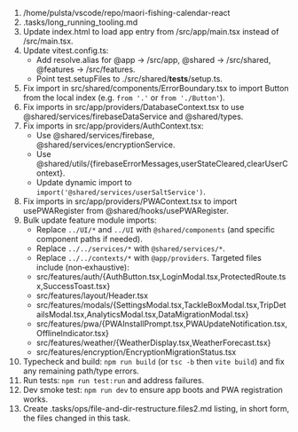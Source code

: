 1) /home/pulsta/vscode/repo/maori-fishing-calendar-react
2) .tasks/long_running_tooling.md
3) Update index.html to load app entry from /src/app/main.tsx instead of /src/main.tsx.
4) Update vitest.config.ts:
   - Add resolve.alias for @app → /src/app, @shared → /src/shared, @features → /src/features.
   - Point test.setupFiles to ./src/shared/__tests__/setup.ts.
5) Fix import in src/shared/components/ErrorBoundary.tsx to import Button from the local index (e.g. `from '.'` or `from './Button'`).
6) Fix imports in src/app/providers/DatabaseContext.tsx to use @shared/services/firebaseDataService and @shared/types.
7) Fix imports in src/app/providers/AuthContext.tsx:
   - Use @shared/services/firebase, @shared/services/encryptionService.
   - Use @shared/utils/{firebaseErrorMessages,userStateCleared,clearUserContext}.
   - Update dynamic import to `import('@shared/services/userSaltService')`.
8) Fix imports in src/app/providers/PWAContext.tsx to import usePWARegister from @shared/hooks/usePWARegister.
9) Bulk update feature module imports:
   - Replace `../UI/*` and `../UI` with `@shared/components` (and specific component paths if needed).
   - Replace `../../services/*` with `@shared/services/*`.
   - Replace `../../contexts/*` with `@app/providers`.
   Targeted files include (non‑exhaustive):
   - src/features/auth/{AuthButton.tsx,LoginModal.tsx,ProtectedRoute.tsx,SuccessToast.tsx}
   - src/features/layout/Header.tsx
   - src/features/modals/{SettingsModal.tsx,TackleBoxModal.tsx,TripDetailsModal.tsx,AnalyticsModal.tsx,DataMigrationModal.tsx}
   - src/features/pwa/{PWAInstallPrompt.tsx,PWAUpdateNotification.tsx,OfflineIndicator.tsx}
   - src/features/weather/{WeatherDisplay.tsx,WeatherForecast.tsx}
   - src/features/encryption/EncryptionMigrationStatus.tsx
10) Typecheck and build: `npm run build` (or `tsc -b` then `vite build`) and fix any remaining path/type errors.
11) Run tests: `npm run test:run` and address failures.
12) Dev smoke test: `npm run dev` to ensure app boots and PWA registration works.
13) Create .tasks/ops/file-and-dir-restructure.files2.md listing, in short form, the files changed in this task.
